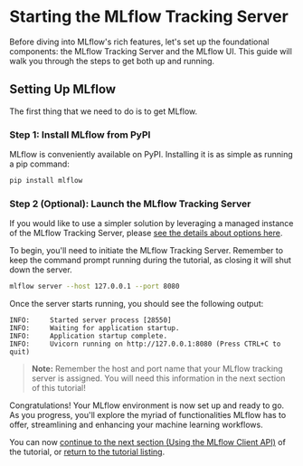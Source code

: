 # Starting the MLflow Tracking Server

Before diving into MLflow's rich features, let's set up the foundational components: the MLflow Tracking Server and the MLflow UI. This guide will walk you through the steps to get both up and running.

## Setting Up MLflow

The first thing that we need to do is to get MLflow.

### Step 1: Install MLflow from PyPI

MLflow is conveniently available on PyPI. Installing it is as simple as running a pip command:

```bash
pip install mlflow
```

### Step 2 (Optional): Launch the MLflow Tracking Server

If you would like to use a simpler solution by leveraging a managed instance of the MLflow Tracking Server, please [see the details about options here](https://mlflow.org/docs/latest/ml/getting-started/running-notebooks/).

To begin, you'll need to initiate the MLflow Tracking Server. Remember to keep the command prompt running during the tutorial, as closing it will shut down the server.

```bash
mlflow server --host 127.0.0.1 --port 8080
```

Once the server starts running, you should see the following output:

```
INFO:     Started server process [28550]
INFO:     Waiting for application startup.
INFO:     Application startup complete.
INFO:     Uvicorn running on http://127.0.0.1:8080 (Press CTRL+C to quit)
```

> **Note:**
> Remember the host and port name that your MLflow tracking server is assigned. You will need this information in the next section of this tutorial!

Congratulations! Your MLflow environment is now set up and ready to go. As you progress, you'll explore the myriad of functionalities MLflow has to offer, streamlining and enhancing your machine learning workflows.

You can now [continue to the next section (Using the MLflow Client API)](https://mlflow.org/docs/latest/ml/getting-started/logging-first-model/step2-mlflow-client/) of the tutorial, or [return to the tutorial listing](https://mlflow.org/docs/latest/ml/getting-started/logging-first-model/).